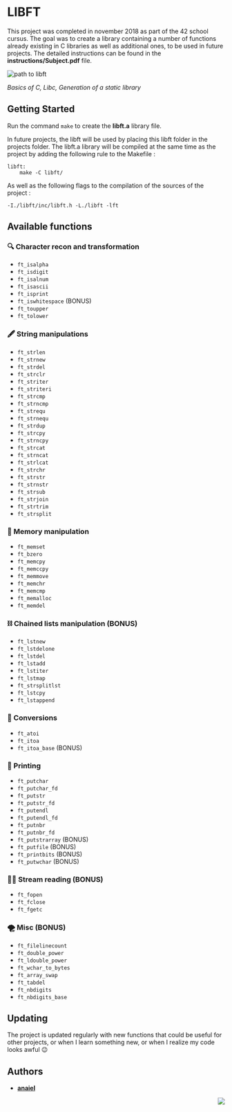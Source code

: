 # LIBFT

This project was completed in november 2018 as part of the 42 school cursus. The goal was to create a library containing a number of functions already existing in C libraries as well as additional ones, to be used in future projects.
The detailed instructions can be found in the **instructions/Subject.pdf** file.

![path to libft](https://i.imgur.com/osfWGCy.png "Cursus start > 42 Commandements > Piscine Reloaded > Libft")

*Basics of C, Libc, Generation of a static library*

## Getting Started

Run the command `make` to create the **libft.a** library file.

In future projects, the libft will be used by placing this libft folder in the projects folder. The libft.a library will be compiled at the same time as the project by adding the following rule to the Makefile :
```
libft:
    make -C libft/
```
As well as the following flags to the compilation of the sources of the project :
```
-I./libft/inc/libft.h -L./libft -lft
```

## Available functions

### :mag: Character recon and transformation
- `ft_isalpha`
- `ft_isdigit`
- `ft_isalnum`
- `ft_isascii`
- `ft_isprint`
- `ft_iswhitespace` (BONUS)
- `ft_toupper`
- `ft_tolower`

### :fountain_pen: String manipulations
- `ft_strlen`
- `ft_strnew`
- `ft_strdel`
- `ft_strclr`
- `ft_striter`
- `ft_striteri`
- `ft_strcmp`
- `ft_strncmp`
- `ft_strequ`
- `ft_strnequ`
- `ft_strdup`
- `ft_strcpy`
- `ft_strncpy`
- `ft_strcat`
- `ft_strncat`
- `ft_strlcat`
- `ft_strchr`
- `ft_strstr`
- `ft_strnstr`
- `ft_strsub`
- `ft_strjoin`
- `ft_strtrim`
- `ft_strsplit`

### :floppy_disk: Memory manipulation
- `ft_memset`
- `ft_bzero`
- `ft_memcpy`
- `ft_memccpy`
- `ft_memmove`
- `ft_memchr`
- `ft_memcmp`
- `ft_memalloc`
- `ft_memdel`

### :chains: Chained lists manipulation (BONUS)
- `ft_lstnew`
- `ft_lstdelone`
- `ft_lstdel`
- `ft_lstadd`
- `ft_lstiter`
- `ft_lstmap`
- `ft_strsplitlst`
- `ft_lstcpy`
- `ft_lstappend`

### :money_with_wings: Conversions
- `ft_atoi`
- `ft_itoa`
- `ft_itoa_base` (BONUS)

### :scroll: Printing
- `ft_putchar`
- `ft_putchar_fd`
- `ft_putstr`
- `ft_putstr_fd`
- `ft_putendl`
- `ft_putendl_fd`
- `ft_putnbr`
- `ft_putnbr_fd`
- `ft_putstrarray` (BONUS)
- `ft_putfile` (BONUS)
- `ft_printbits` (BONUS)
- `ft_putwchar` (BONUS)

### :rowing_woman: Stream reading (BONUS)
- `ft_fopen`
- `ft_fclose`
- `ft_fgetc`

### :tornado: Misc (BONUS)
- `ft_filelinecount`
- `ft_double_power`
- `ft_ldouble_power`
- `ft_wchar_to_bytes`
- `ft_array_swap`
- `ft_tabdel`
- `ft_nbdigits`
- `ft_nbdigits_base`

## Updating

The project is updated regularly with new functions that could be useful for other projects, or when I learn something new, or when I realize my code looks awful :wink:

## Authors

* **[anaiel](https://github.com/anaiel)**

<img align="right" src="https://i.imgur.com/FW5Sd6I.png" />
